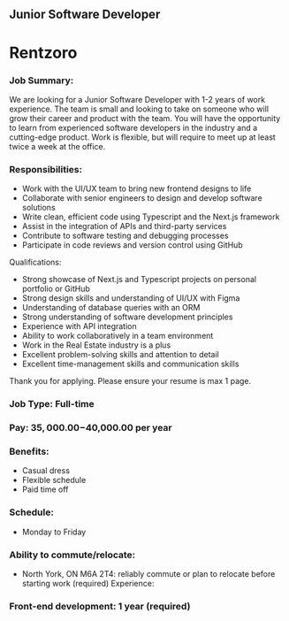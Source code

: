 ## Junior Software Developer

# Rentzoro

### Job Summary:

We are looking for a Junior Software Developer with 1-2 years of work experience. The team is small and looking to take on someone who will grow their career and product with the team. You will have the opportunity to learn from experienced software developers in the industry and a cutting-edge product. Work is flexible, but will require to meet up at least twice a week at the office.

### Responsibilities:
- Work with the UI/UX team to bring new frontend designs to life
- Collaborate with senior engineers to design and develop software solutions
- Write clean, efficient code using Typescript and the Next.js framework
- Assist in the integration of APIs and third-party services
- Contribute to software testing and debugging processes
- Participate in code reviews and version control using GitHub

Qualifications:
- Strong showcase of Next.js and Typescript projects on personal portfolio or GitHub
- Strong design skills and understanding of UI/UX with Figma
- Understanding of database queries with an ORM
- Strong understanding of software development principles
- Experience with API integration
- Ability to work collaboratively in a team environment
- Work in the Real Estate industry is a plus
- Excellent problem-solving skills and attention to detail
- Excellent time-management skills and communication skills

Thank you for applying. Please ensure your resume is max 1 page.

### Job Type: Full-time

### Pay: $35,000.00-$40,000.00 per year

### Benefits:

- Casual dress
- Flexible schedule
- Paid time off

### Schedule:

- Monday to Friday

### Ability to commute/relocate:

- North York, ON M6A 2T4: reliably commute or plan to relocate before starting work (required)
Experience:

### Front-end development: 1 year (required)
